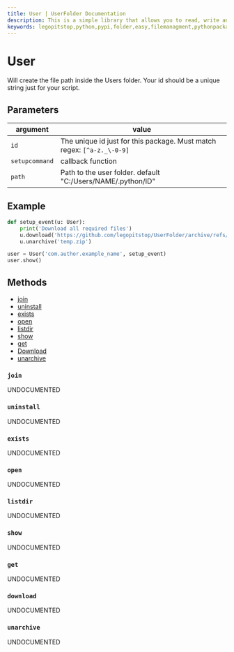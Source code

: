 ```yaml
---
title: User | UserFolder Documentation
description: This is a simple library that allows you to read, write and create files within your own folder inside the user folder `C:/User/USER/.python/PACKAGE_ID`
keywords: legopitstop,python,pypi,folder,easy,filemanagment,pythonpackage,userfolder
---
```


# User

Will create the file path inside the Users folder. Your id should be a unique string just for your script.

## Parameters

| argument       | value                                                                  |
| -------------- | ---------------------------------------------------------------------- |
| `id`           | The unique id just for this package. Must match regex: `[^a-z._\-0-9]` |
| `setupcommand` | callback function                                                      |
| `path`         | Path to the user folder. default "C:/Users/NAME/.python/ID"            |

## Example

```py
def setup_event(u: User):
    print('Download all required files')
    u.download('https://github.com/legopitstop/UserFolder/archive/refs/tags/v1.0.2.zip', 'temp.zip')
    u.unarchive('temp.zip')

user = User('com.author.example_name', setup_event)
user.show()
```

## Methods

- [join](#join)
- [uninstall](#uninstall)
- [exists](#exists)
- [open](#open)
- [listdir](#listdir)
- [show](#show)
- [get](#get)
- [Download](#download)
- [unarchive](#unarchive)

### `join`

UNDOCUMENTED

### `uninstall`

UNDOCUMENTED

### `exists`

UNDOCUMENTED

### `open`

UNDOCUMENTED

### `listdir`

UNDOCUMENTED

### `show`

UNDOCUMENTED

### `get`

UNDOCUMENTED

### `download`

UNDOCUMENTED

### `unarchive`

UNDOCUMENTED
